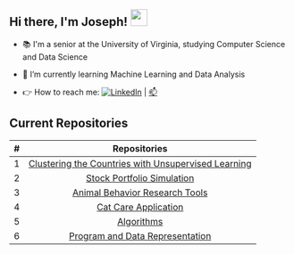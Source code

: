 
## Hi there, I'm Joseph! <img src="https://raw.githubusercontent.com/MartinHeinz/MartinHeinz/master/wave.gif" width="30px">

* 📚 I'm a senior at the University of Virginia, studying Computer Science and Data Science

* 🌱 I’m currently learning Machine Learning and Data Analysis

<!-- Actual text -->

* 👉 How to reach me: [![LinkedIn][2.2]][2] | [📫](mailto:joeslee@seas.upenn.edu)

<!-- Icons -->

[1.2]: http://i.imgur.com/wWzX9uB.png (twitter icon without padding)
[2.2]: https://raw.githubusercontent.com/MartinHeinz/MartinHeinz/master/linkedin-3-16.png (LinkedIn icon without padding)

<!-- Links to your social media accounts -->


[2]: https://www.linkedin.com/in/lee-sangwoo/

## Current Repositories

| # | Repositories |
|:---:|:---:|
|1| [Clustering the Countries with Unsupervised Learning](https://github.com/josephswlee/Clustering-the-Countries-with-Unsupervised-Learning)|
|2| [Stock Portfolio Simulation](https://github.com/josephswlee/Stock-Portfolio)|
|3| [Animal Behavior Research Tools](https://github.com/josephswlee/Shin-Lab-Tools)|
|4| [Cat Care Application](https://github.com/josephswlee/cat-care)|
|5| [Algorithms](https://github.com/josephswlee/Algorithm)|
|6| [Program and Data Representation](https://github.com/josephswlee/Program-and-Data-Representation)|

<!-- ## Github Stats -->
<!-- [![Top Langs](https://github-readme-stats.vercel.app/api/top-langs/?username=josephswlee&langs_count=8)](https://github.com/josephswlee) -->
